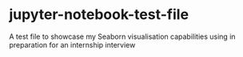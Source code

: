 # jupyter-notebook-test-file
A test file to showcase my Seaborn visualisation capabilities using in preparation for an internship interview
